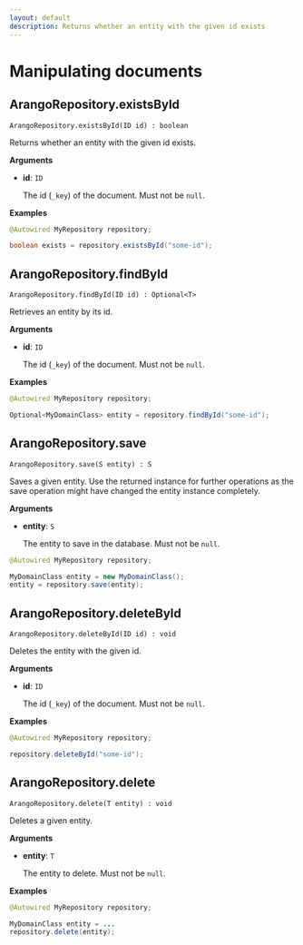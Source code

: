 ```yaml
---
layout: default
description: Returns whether an entity with the given id exists
---
```


# Manipulating documents

## ArangoRepository.existsById

```
ArangoRepository.existsById(ID id) : boolean
```

Returns whether an entity with the given id exists.

**Arguments**

- **id**: `ID`

  The id (`_key`) of the document. Must not be `null`.

**Examples**

```Java
@Autowired MyRepository repository;

boolean exists = repository.existsById("some-id");
```

## ArangoRepository.findById

```
ArangoRepository.findById(ID id) : Optional<T>
```

Retrieves an entity by its id.

**Arguments**

- **id**: `ID`

  The id (`_key`) of the document. Must not be `null`.

**Examples**

```java
@Autowired MyRepository repository;

Optional<MyDomainClass> entity = repository.findById("some-id");
```

## ArangoRepository.save

```
ArangoRepository.save(S entity) : S
```

Saves a given entity. Use the returned instance for further operations as the save operation might have changed the entity instance completely.

**Arguments**

- **entity**: `S`

  The entity to save in the database. Must not be `null`.

```java
@Autowired MyRepository repository;

MyDomainClass entity = new MyDomainClass();
entity = repository.save(entity);
```

## ArangoRepository.deleteById

```
ArangoRepository.deleteById(ID id) : void
```

Deletes the entity with the given id.

**Arguments**

- **id**: `ID`

  The id (`_key`) of the document. Must not be `null`.

**Examples**

```java
@Autowired MyRepository repository;

repository.deleteById("some-id");
```

## ArangoRepository.delete

```
ArangoRepository.delete(T entity) : void
```

Deletes a given entity.

**Arguments**

- **entity**: `T`

  The entity to delete. Must not be `null`.

**Examples**

```java
@Autowired MyRepository repository;

MyDomainClass entity = ...
repository.delete(entity);
```

